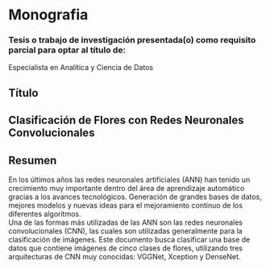 # Monografia
### Tesis o trabajo de investigación presentada(o) como requisito parcial para optar al título de:
Especialista en Analítica y Ciencia de Datos
## Título
## Clasificación de Flores con Redes Neuronales Convolucionales
## Resumen
En los últimos años las redes neuronales artificiales (ANN) han tenido un crecimiento muy importante dentro del área de aprendizaje automático gracias a los avances tecnológicos. Generación de grandes bases de datos, mejores modelos y nuevas ideas para el mejoramiento continuo de los diferentes algoritmos.  
Una de las formas más utilizadas de las ANN son las redes neuronales convolucionales (CNN), las cuales son utilizadas generalmente para la clasificación de imágenes. Este documento busca clasificar una base de datos que contiene imágenes de cinco clases de flores, utilizando tres arquitecturas de CNN muy conocidas: VGGNet, Xception y DenseNet. 
